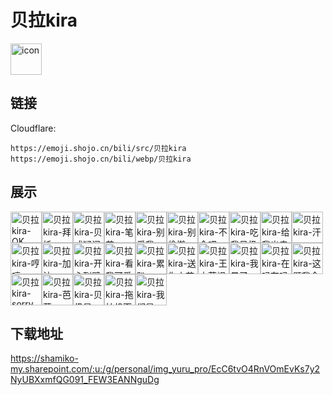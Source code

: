 # 贝拉kira
<img src="https://emoji.shojo.cn/bili/src/贝拉kira/icon.png" width="50" height="50" alt="icon">

## 链接
Cloudflare:
```
https://emoji.shojo.cn/bili/src/贝拉kira
https://emoji.shojo.cn/bili/webp/贝拉kira
```
## 展示
<img src="https://emoji.shojo.cn/bili/src/贝拉kira/贝拉kira-OK.png" width="50" height="50" alt="贝拉kira-OK"><img src="https://emoji.shojo.cn/bili/src/贝拉kira/贝拉kira-拜托.png" width="50" height="50" alt="贝拉kira-拜托"><img src="https://emoji.shojo.cn/bili/src/贝拉kira/贝拉kira-贝式疑问.png" width="50" height="50" alt="贝拉kira-贝式疑问"><img src="https://emoji.shojo.cn/bili/src/贝拉kira/贝拉kira-笔芯.png" width="50" height="50" alt="贝拉kira-笔芯"><img src="https://emoji.shojo.cn/bili/src/贝拉kira/贝拉kira-别爱我.png" width="50" height="50" alt="贝拉kira-别爱我"><img src="https://emoji.shojo.cn/bili/src/贝拉kira/贝拉kira-别偷懒.png" width="50" height="50" alt="贝拉kira-别偷懒"><img src="https://emoji.shojo.cn/bili/src/贝拉kira/贝拉kira-不会吧.png" width="50" height="50" alt="贝拉kira-不会吧"><img src="https://emoji.shojo.cn/bili/src/贝拉kira/贝拉kira-吃我贝极拳.png" width="50" height="50" alt="贝拉kira-吃我贝极拳"><img src="https://emoji.shojo.cn/bili/src/贝拉kira/贝拉kira-给我出去.png" width="50" height="50" alt="贝拉kira-给我出去"><img src="https://emoji.shojo.cn/bili/src/贝拉kira/贝拉kira-汗.png" width="50" height="50" alt="贝拉kira-汗"><img src="https://emoji.shojo.cn/bili/src/贝拉kira/贝拉kira-哼哼.png" width="50" height="50" alt="贝拉kira-哼哼"><img src="https://emoji.shojo.cn/bili/src/贝拉kira/贝拉kira-加油.png" width="50" height="50" alt="贝拉kira-加油"><img src="https://emoji.shojo.cn/bili/src/贝拉kira/贝拉kira-开心到劈叉.png" width="50" height="50" alt="贝拉kira-开心到劈叉"><img src="https://emoji.shojo.cn/bili/src/贝拉kira/贝拉kira-看我可爱吗.png" width="50" height="50" alt="贝拉kira-看我可爱吗"><img src="https://emoji.shojo.cn/bili/src/贝拉kira/贝拉kira-累趴.png" width="50" height="50" alt="贝拉kira-累趴"><img src="https://emoji.shojo.cn/bili/src/贝拉kira/贝拉kira-送你小花花.png" width="50" height="50" alt="贝拉kira-送你小花花"><img src="https://emoji.shojo.cn/bili/src/贝拉kira/贝拉kira-王之蔑视.png" width="50" height="50" alt="贝拉kira-王之蔑视"><img src="https://emoji.shojo.cn/bili/src/贝拉kira/贝拉kira-我晕了.png" width="50" height="50" alt="贝拉kira-我晕了"><img src="https://emoji.shojo.cn/bili/src/贝拉kira/贝拉kira-在吗在吗.png" width="50" height="50" alt="贝拉kira-在吗在吗"><img src="https://emoji.shojo.cn/bili/src/贝拉kira/贝拉kira-这题我会.png" width="50" height="50" alt="贝拉kira-这题我会"><img src="https://emoji.shojo.cn/bili/src/贝拉kira/贝拉kira-sorry.png" width="50" height="50" alt="贝拉kira-sorry"><img src="https://emoji.shojo.cn/bili/src/贝拉kira/贝拉kira-芭蕾.png" width="50" height="50" alt="贝拉kira-芭蕾"><img src="https://emoji.shojo.cn/bili/src/贝拉kira/贝拉kira-贝极星.png" width="50" height="50" alt="贝拉kira-贝极星"><img src="https://emoji.shojo.cn/bili/src/贝拉kira/贝拉kira-拖拉机下山.png" width="50" height="50" alt="贝拉kira-拖拉机下山"><img src="https://emoji.shojo.cn/bili/src/贝拉kira/贝拉kira-我们是.png" width="50" height="50" alt="贝拉kira-我们是">

## 下载地址

https://shamiko-my.sharepoint.com/:u:/g/personal/img_yuru_pro/EcC6tvO4RnVOmEvKs7y2NyUBXxmfQG091_FEW3EANNguDg
